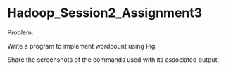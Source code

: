 # Hadoop_Session2_Assignment3

Problem:

Write a program to implement wordcount using Pig.

Share the screenshots of the commands used with its associated output.
